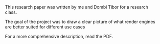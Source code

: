This research paper was written by me and Dombi Tibor for a research class.

The goal of the project was to draw a clear picture of what render engines are better suited for different use cases

For a more comprehensive description, read the PDF.
